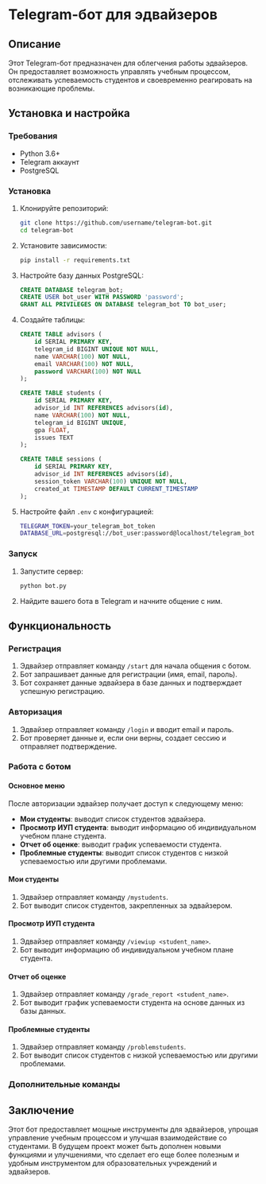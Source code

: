 # Telegram-бот для эдвайзеров

## Описание

Этот Telegram-бот предназначен для облегчения работы эдвайзеров. Он предоставляет возможность управлять учебным процессом, отслеживать успеваемость студентов и своевременно реагировать на возникающие проблемы.

## Установка и настройка

### Требования

- Python 3.6+
- Telegram аккаунт
- PostgreSQL

### Установка

1. Клонируйте репозиторий:

    ```bash
    git clone https://github.com/username/telegram-bot.git
    cd telegram-bot
    ```

2. Установите зависимости:

    ```bash
    pip install -r requirements.txt
    ```

3. Настройте базу данных PostgreSQL:

    ```sql
    CREATE DATABASE telegram_bot;
    CREATE USER bot_user WITH PASSWORD 'password';
    GRANT ALL PRIVILEGES ON DATABASE telegram_bot TO bot_user;
    ```

4. Создайте таблицы:

    ```sql
    CREATE TABLE advisors (
        id SERIAL PRIMARY KEY,
        telegram_id BIGINT UNIQUE NOT NULL,
        name VARCHAR(100) NOT NULL,
        email VARCHAR(100) NOT NULL,
        password VARCHAR(100) NOT NULL
    );

    CREATE TABLE students (
        id SERIAL PRIMARY KEY,
        advisor_id INT REFERENCES advisors(id),
        name VARCHAR(100) NOT NULL,
        telegram_id BIGINT UNIQUE,
        gpa FLOAT,
        issues TEXT
    );

    CREATE TABLE sessions (
        id SERIAL PRIMARY KEY,
        advisor_id INT REFERENCES advisors(id),
        session_token VARCHAR(100) UNIQUE NOT NULL,
        created_at TIMESTAMP DEFAULT CURRENT_TIMESTAMP
    );
    ```

5. Настройте файл `.env` с конфигурацией:

    ```bash
    TELEGRAM_TOKEN=your_telegram_bot_token
    DATABASE_URL=postgresql://bot_user:password@localhost/telegram_bot
    ```

### Запуск

1. Запустите сервер:

    ```bash
    python bot.py
    ```

2. Найдите вашего бота в Telegram и начните общение с ним.

## Функциональность

### Регистрация

1. Эдвайзер отправляет команду `/start` для начала общения с ботом.
2. Бот запрашивает данные для регистрации (имя, email, пароль).
3. Бот сохраняет данные эдвайзера в базе данных и подтверждает успешную регистрацию.

### Авторизация

1. Эдвайзер отправляет команду `/login` и вводит email и пароль.
2. Бот проверяет данные и, если они верны, создает сессию и отправляет подтверждение.

### Работа с ботом

#### Основное меню

После авторизации эдвайзер получает доступ к следующему меню:

- **Мои студенты**: выводит список студентов эдвайзера.
- **Просмотр ИУП студента**: выводит информацию об индивидуальном учебном плане студента.
- **Отчет об оценке**: выводит график успеваемости студента.
- **Проблемные студенты**: выводит список студентов с низкой успеваемостью или другими проблемами.

#### Мои студенты

1. Эдвайзер отправляет команду `/mystudents`.
2. Бот выводит список студентов, закрепленных за эдвайзером.

#### Просмотр ИУП студента

1. Эдвайзер отправляет команду `/viewiup <student_name>`.
2. Бот выводит информацию об индивидуальном учебном плане студента.

#### Отчет об оценке

1. Эдвайзер отправляет команду `/grade_report <student_name>`.
2. Бот выводит график успеваемости студента на основе данных из базы данных.

#### Проблемные студенты

1. Эдвайзер отправляет команду `/problemstudents`.
2. Бот выводит список студентов с низкой успеваемостью или другими проблемами.

### Дополнительные команды


## Заключение

Этот бот предоставляет мощные инструменты для эдвайзеров, упрощая управление учебным процессом и улучшая взаимодействие со студентами. В будущем проект может быть дополнен новыми функциями и улучшениями, что сделает его еще более полезным и удобным инструментом для образовательных учреждений и эдвайзеров.
